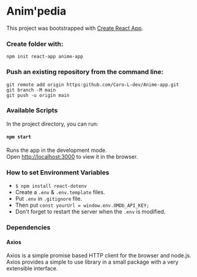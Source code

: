 # Anim'pedia

This project was bootstrapped with [Create React App](https://github.com/facebook/create-react-app).

### Create folder with:

`npm init react-app anime-app`

### Push an existing repository from the command line:

```git remote add origin https:github.com/Caro-L-dev/Anime-app.git```  
```git branch -M main```  
```git push -u origin main``` 


### Available Scripts

In the project directory, you can run:

#### `npm start`

Runs the app in the development mode.\
Open [http://localhost:3000](http://localhost:3000) to view it in the browser.

### How to set Environment Variables


* `$ npm install react-dotenv`
* Create a `.env` & `.env.template` files.
* Put `.env` in `.gitignore` file.
* Then put `const yourUrl = window.env.OMDb_API_KEY;`
* Don't forget to restart the server when the `.env` is modified.


### Dependencies

#### Axios

Axios is a simple promise based HTTP client for the browser and node.js.  
Axios provides a simple to use library in a small package with a very extensible interface.